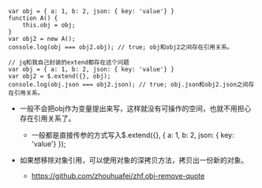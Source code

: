 ```
var obj = { a: 1, b: 2, json: { key: 'value'} }
function A() {
    this.obj = obj;
}
var obj2 = new A();
console.log(obj === obj2.obj); // true; obj和obj2之间存在引用关系。
```

```
// jq和我自己封装的extend都存在这个问题
var obj = { a: 1, b: 2, json: { key: 'value'} }
var obj2 = $.extend({}, obj);
console.log(obj.json === obj2.json); // true; obj.json和obj2.json之间存在引用关系。
```

* 一般不会把obj作为变量提出来写，这样就没有可操作的空间，也就不用担心存在引用关系了。
    - 一般都是直接传参的方式写入$.extend({}, { a: 1, b: 2, json: { key: 'value'} });

* 如果想移除对象引用，可以使用对象的深拷贝方法，拷贝出一份新的对象。
    - https://github.com/zhouhuafei/zhf.obj-remove-quote
